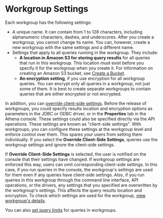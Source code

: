# Workgroup Settings<a name="workgroups-settings"></a>

Each workgroup has the following settings:
+ A unique name\. It can contain from 1 to 128 characters, including alphanumeric characters, dashes, and underscores\. After you create a workgroup, you cannot change its name\. You can, however, create a new workgroup with the same settings and a different name\.
+ Settings that apply to all queries running in the workgroup\. They include: 
  + **A location in Amazon S3 for storing query results** for all queries that run in this workgroup\. This location must exist before you specify it for the workgroup when you create it\. For information on creating an Amazon S3 bucket, see [Create a Bucket](https://docs.aws.amazon.com/AmazonS3/latest/gsg/CreatingABucket.html)\.
  + **An encryption setting**, if you use encryption for all workgroup queries\. You can encrypt only all queries in a workgroup, not just some of them\. It is best to create separate workgroups to contain queries that are either encrypted or not encrypted\.

In addition, you can [override client\-side settings](workgroups-settings-override.md)\. Before the release of workgroups, you could specify results location and encryption options as parameters in the JDBC or ODBC driver, or in the **Properties** tab in the Athena console\. These settings could also be specified directly via the API operations\. These settings are known as "client\-side settings"\. With workgroups, you can configure these settings at the workgroup level and enforce control over them\. This spares your users from setting them individually\. If you select the **Override Client\-Side Settings**, queries use the workgroup settings and ignore the client\-side settings\. 

If **Override Client\-Side Settings** is selected, the user is notified on the console that their settings have changed\. If workgroup settings are enforced this way, users can omit corresponding client\-side settings\. In this case, if you run queries in the console, the workgroup's settings are used for them even if any queries have client\-side settings\. Also, if you run queries in this workgroup through the command line interface, API operations, or the drivers, any settings that you specified are overwritten by the workgroup's settings\. This affects the query results location and encryption\. To check which settings are used for the workgroup, [view workgroup's details](workgroups-create-update-delete.md#viewing-details-workgroups)\.

You can also [set query limits](control-limits.md) for queries in workgroups\.